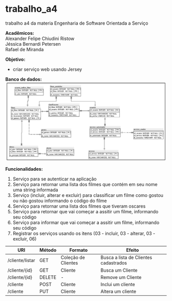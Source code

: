 # trabalho_a4
 trabalho a4 da materia Engenharia de Software Orientada a Serviço

**Acadêmicos:**  
Alexander Felipe Chiudini Ristow  
Jéssica Bernardi Petersen  
Rafael de Miranda  

**Objetivo:**
- criar serviço web usando Jersey  
  
**Banco de dados:**
![Screenshot](mer.png)

**Funcionalidades:**
1. Serviço para se autenticar na aplicação
2. Serviço para retornar uma lista dos filmes que contém em seu nome uma string informada
3. Serviço (incluir, alterar e excluir) para classificar um filme como gostou ou não gostou informando o código do filme
4. Serviço para retornar uma lista dos filmes que tiveram oscares
5. Serviço para retornar que vai começar a assitir um filme, informando seu código
6. Serviço para informar que vai começar a assitir um filme, informando seu código
7. Registrar os serviços usando os itens (03 - incluir, 03 - alterar, 03 - excluir, 06)
  
URI | Método | Formato | Efeito
---|----|---|---
/cliente/listar | GET | Coleção de Clientes | Busca a lista de Clientes cadastrados
/cliente/{id} | GET | Cliente| Busca um Cliente
/cliente/{id} | DELETE| - | Remove um Cliente
/cliente | POST | Cliente | Inclui um cliente
/cliente | PUT | Cliente | Altera um cliente
